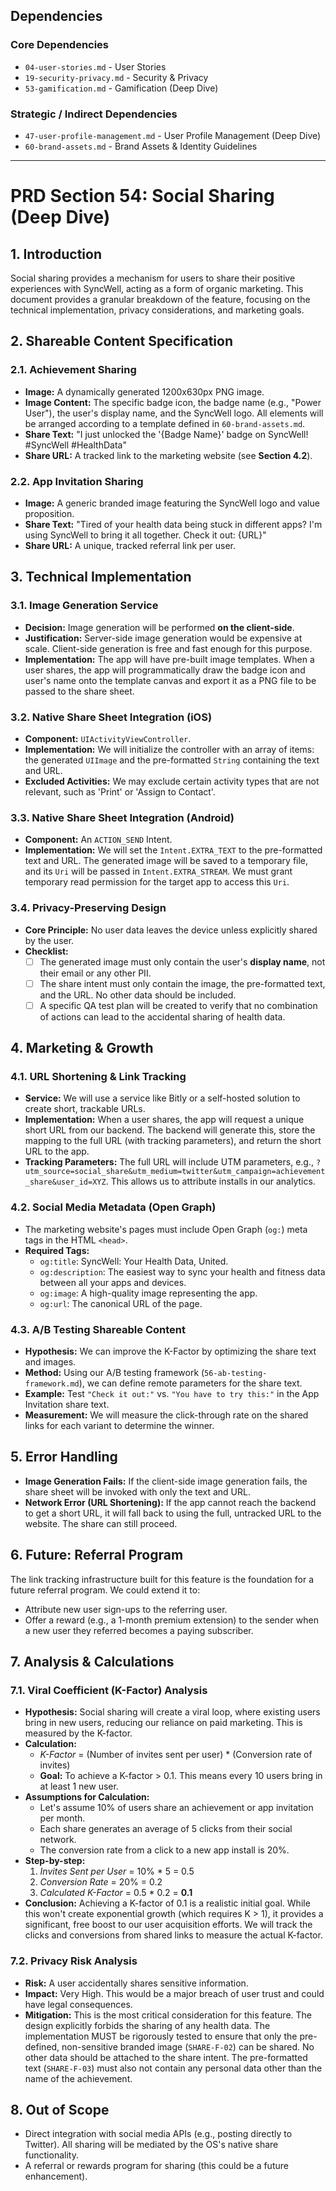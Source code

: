 ## Dependencies

### Core Dependencies
- `04-user-stories.md` - User Stories
- `19-security-privacy.md` - Security & Privacy
- `53-gamification.md` - Gamification (Deep Dive)

### Strategic / Indirect Dependencies
- `47-user-profile-management.md` - User Profile Management (Deep Dive)
- `60-brand-assets.md` - Brand Assets & Identity Guidelines

---

# PRD Section 54: Social Sharing (Deep Dive)

## 1. Introduction
Social sharing provides a mechanism for users to share their positive experiences with SyncWell, acting as a form of organic marketing. This document provides a granular breakdown of the feature, focusing on the technical implementation, privacy considerations, and marketing goals.

## 2. Shareable Content Specification

### 2.1. Achievement Sharing
-   **Image:** A dynamically generated 1200x630px PNG image.
-   **Image Content:** The specific badge icon, the badge name (e.g., "Power User"), the user's display name, and the SyncWell logo. All elements will be arranged according to a template defined in `60-brand-assets.md`.
-   **Share Text:** "I just unlocked the '{Badge Name}' badge on SyncWell! #SyncWell #HealthData"
-   **Share URL:** A tracked link to the marketing website (see **Section 4.2**).

### 2.2. App Invitation Sharing
-   **Image:** A generic branded image featuring the SyncWell logo and value proposition.
-   **Share Text:** "Tired of your health data being stuck in different apps? I'm using SyncWell to bring it all together. Check it out: {URL}"
-   **Share URL:** A unique, tracked referral link per user.

## 3. Technical Implementation

### 3.1. Image Generation Service
-   **Decision:** Image generation will be performed **on the client-side**.
-   **Justification:** Server-side image generation would be expensive at scale. Client-side generation is free and fast enough for this purpose.
-   **Implementation:** The app will have pre-built image templates. When a user shares, the app will programmatically draw the badge icon and user's name onto the template canvas and export it as a PNG file to be passed to the share sheet.

### 3.2. Native Share Sheet Integration (iOS)
-   **Component:** `UIActivityViewController`.
-   **Implementation:** We will initialize the controller with an array of items: the generated `UIImage` and the pre-formatted `String` containing the text and URL.
-   **Excluded Activities:** We may exclude certain activity types that are not relevant, such as 'Print' or 'Assign to Contact'.

### 3.3. Native Share Sheet Integration (Android)
-   **Component:** An `ACTION_SEND` Intent.
-   **Implementation:** We will set the `Intent.EXTRA_TEXT` to the pre-formatted text and URL. The generated image will be saved to a temporary file, and its `Uri` will be passed in `Intent.EXTRA_STREAM`. We must grant temporary read permission for the target app to access this `Uri`.

### 3.4. Privacy-Preserving Design
-   **Core Principle:** No user data leaves the device unless explicitly shared by the user.
-   **Checklist:**
    -   [ ] The generated image must only contain the user's **display name**, not their email or any other PII.
    -   [ ] The share intent must only contain the image, the pre-formatted text, and the URL. No other data should be included.
    -   [ ] A specific QA test plan will be created to verify that no combination of actions can lead to the accidental sharing of health data.

## 4. Marketing & Growth

### 4.1. URL Shortening & Link Tracking
-   **Service:** We will use a service like Bitly or a self-hosted solution to create short, trackable URLs.
-   **Implementation:** When a user shares, the app will request a unique short URL from our backend. The backend will generate this, store the mapping to the full URL (with tracking parameters), and return the short URL to the app.
-   **Tracking Parameters:** The full URL will include UTM parameters, e.g., `?utm_source=social_share&utm_medium=twitter&utm_campaign=achievement_share&user_id=XYZ`. This allows us to attribute installs in our analytics.

### 4.2. Social Media Metadata (Open Graph)
-   The marketing website's pages must include Open Graph (`og:`) meta tags in the HTML `<head>`.
-   **Required Tags:**
    -   `og:title`: SyncWell: Your Health Data, United.
    -   `og:description`: The easiest way to sync your health and fitness data between all your apps and devices.
    -   `og:image`: A high-quality image representing the app.
    -   `og:url`: The canonical URL of the page.

### 4.3. A/B Testing Shareable Content
-   **Hypothesis:** We can improve the K-Factor by optimizing the share text and images.
-   **Method:** Using our A/B testing framework (`56-ab-testing-framework.md`), we can define remote parameters for the share text.
-   **Example:** Test `"Check it out:"` vs. `"You have to try this:"` in the App Invitation share text.
-   **Measurement:** We will measure the click-through rate on the shared links for each variant to determine the winner.

## 5. Error Handling
-   **Image Generation Fails:** If the client-side image generation fails, the share sheet will be invoked with only the text and URL.
-   **Network Error (URL Shortening):** If the app cannot reach the backend to get a short URL, it will fall back to using the full, untracked URL to the website. The share can still proceed.

## 6. Future: Referral Program
The link tracking infrastructure built for this feature is the foundation for a future referral program. We could extend it to:
-   Attribute new user sign-ups to the referring user.
-   Offer a reward (e.g., a 1-month premium extension) to the sender when a new user they referred becomes a paying subscriber.

## 7. Analysis & Calculations
### 7.1. Viral Coefficient (K-Factor) Analysis
-   **Hypothesis:** Social sharing will create a viral loop, where existing users bring in new users, reducing our reliance on paid marketing. This is measured by the K-factor.
-   **Calculation:**
    -   *K-Factor* = (Number of invites sent per user) * (Conversion rate of invites)
    -   **Goal:** To achieve a K-factor > 0.1. This means every 10 users bring in at least 1 new user.
-   **Assumptions for Calculation:**
    -   Let's assume 10% of users share an achievement or app invitation per month.
    -   Each share generates an average of 5 clicks from their social network.
    -   The conversion rate from a click to a new app install is 20%.
-   **Step-by-step:**
    1.  *Invites Sent per User* = 10% * 5 = 0.5
    2.  *Conversion Rate* = 20% = 0.2
    3.  *Calculated K-Factor* = 0.5 * 0.2 = **0.1**
-   **Conclusion:** Achieving a K-factor of 0.1 is a realistic initial goal. While this won't create exponential growth (which requires K > 1), it provides a significant, free boost to our user acquisition efforts. We will track the clicks and conversions from shared links to measure the actual K-factor.

### 7.2. Privacy Risk Analysis
-   **Risk:** A user accidentally shares sensitive information.
-   **Impact:** Very High. This would be a major breach of user trust and could have legal consequences.
-   **Mitigation:** This is the most critical consideration for this feature. The design explicitly forbids the sharing of any health data. The implementation MUST be rigorously tested to ensure that only the pre-defined, non-sensitive branded image (`SHARE-F-02`) can be shared. No other data should be attached to the share intent. The pre-formatted text (`SHARE-F-03`) must also not contain any personal data other than the name of the achievement.

## 8. Out of Scope
-   Direct integration with social media APIs (e.g., posting directly to Twitter). All sharing will be mediated by the OS's native share functionality.
-   A referral or rewards program for sharing (this could be a future enhancement).
